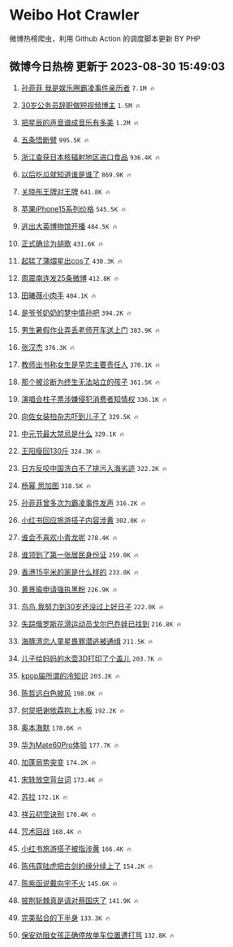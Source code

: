# Weibo Hot Crawler 



微博热榜爬虫，利用 Github Action 的调度脚本更新 BY PHP 


## 微博今日热榜 更新于 2023-08-30 15:49:03 
1. [孙菲菲 我是娱乐圈霸凌事件亲历者](https://s.weibo.com/weibo?q=%E5%AD%99%E8%8F%B2%E8%8F%B2%20%E6%88%91%E6%98%AF%E5%A8%B1%E4%B9%90%E5%9C%88%E9%9C%B8%E5%87%8C%E4%BA%8B%E4%BB%B6%E4%BA%B2%E5%8E%86%E8%80%85&t=31&band_rank=1&Refer=top) `7.1M 🔥` 

1. [30岁公务员辞职做短视频博主](https://s.weibo.com/weibo?q=%2330%E5%B2%81%E5%85%AC%E5%8A%A1%E5%91%98%E8%BE%9E%E8%81%8C%E5%81%9A%E7%9F%AD%E8%A7%86%E9%A2%91%E5%8D%9A%E4%B8%BB%23&t=31&band_rank=2&Refer=top) `1.5M 🔥` 

1. [把星辰的声音谱成音乐有多美](https://s.weibo.com/weibo?q=%23%E6%8A%8A%E6%98%9F%E8%BE%B0%E7%9A%84%E5%A3%B0%E9%9F%B3%E8%B0%B1%E6%88%90%E9%9F%B3%E4%B9%90%E6%9C%89%E5%A4%9A%E7%BE%8E%23&t=31&band_rank=3&Refer=top) `1.2M 🔥` 

1. [五条悟断臂](https://s.weibo.com/weibo?q=%E4%BA%94%E6%9D%A1%E6%82%9F%E6%96%AD%E8%87%82&t=31&band_rank=4&Refer=top) `995.5K 🔥` 

1. [浙江查获日本核辐射地区进口食品](https://s.weibo.com/weibo?q=%23%E6%B5%99%E6%B1%9F%E6%9F%A5%E8%8E%B7%E6%97%A5%E6%9C%AC%E6%A0%B8%E8%BE%90%E5%B0%84%E5%9C%B0%E5%8C%BA%E8%BF%9B%E5%8F%A3%E9%A3%9F%E5%93%81%23&t=31&band_rank=5&Refer=top) `936.4K 🔥` 

1. [以后吃瓜就知道谁是谁了](https://s.weibo.com/weibo?q=%E4%BB%A5%E5%90%8E%E5%90%83%E7%93%9C%E5%B0%B1%E7%9F%A5%E9%81%93%E8%B0%81%E6%98%AF%E8%B0%81%E4%BA%86&t=31&band_rank=6&Refer=top) `869.9K 🔥` 

1. [关晓彤王牌对王牌](https://s.weibo.com/weibo?q=%23%E5%85%B3%E6%99%93%E5%BD%A4%E7%8E%8B%E7%89%8C%E5%AF%B9%E7%8E%8B%E7%89%8C%23&t=31&band_rank=7&Refer=top) `641.8K 🔥` 

1. [苹果iPhone15系列价格](https://s.weibo.com/weibo?q=%23%E8%8B%B9%E6%9E%9CiPhone15%E7%B3%BB%E5%88%97%E4%BB%B7%E6%A0%BC%23&t=31&band_rank=8&Refer=top) `545.5K 🔥` 

1. [逃出大英博物馆开播](https://s.weibo.com/weibo?q=%23%E9%80%83%E5%87%BA%E5%A4%A7%E8%8B%B1%E5%8D%9A%E7%89%A9%E9%A6%86%E5%BC%80%E6%92%AD%23&t=31&band_rank=9&Refer=top) `484.5K 🔥` 

1. [正式确诊为胡歌](https://s.weibo.com/weibo?q=%23%E6%AD%A3%E5%BC%8F%E7%A1%AE%E8%AF%8A%E4%B8%BA%E8%83%A1%E6%AD%8C%23&t=31&band_rank=10&Refer=top) `431.6K 🔥` 

1. [起猛了蒲熠星出cos了](https://s.weibo.com/weibo?q=%23%E8%B5%B7%E7%8C%9B%E4%BA%86%E8%92%B2%E7%86%A0%E6%98%9F%E5%87%BAcos%E4%BA%86%23&t=31&band_rank=11&Refer=top) `430.3K 🔥` 

1. [周震南连发25条微博](https://s.weibo.com/weibo?q=%23%E5%91%A8%E9%9C%87%E5%8D%97%E8%BF%9E%E5%8F%9125%E6%9D%A1%E5%BE%AE%E5%8D%9A%23&t=31&band_rank=12&Refer=top) `412.8K 🔥` 

1. [田曦薇小肉手](https://s.weibo.com/weibo?q=%23%E7%94%B0%E6%9B%A6%E8%96%87%E5%B0%8F%E8%82%89%E6%89%8B%23&t=31&band_rank=13&Refer=top) `404.1K 🔥` 

1. [是爷爷奶奶的梦中情孙吧](https://s.weibo.com/weibo?q=%23%E6%98%AF%E7%88%B7%E7%88%B7%E5%A5%B6%E5%A5%B6%E7%9A%84%E6%A2%A6%E4%B8%AD%E6%83%85%E5%AD%99%E5%90%A7%23&t=31&band_rank=14&Refer=top) `394.2K 🔥` 

1. [男生暑假作业弄丢老师开车送上门](https://s.weibo.com/weibo?q=%23%E7%94%B7%E7%94%9F%E6%9A%91%E5%81%87%E4%BD%9C%E4%B8%9A%E5%BC%84%E4%B8%A2%E8%80%81%E5%B8%88%E5%BC%80%E8%BD%A6%E9%80%81%E4%B8%8A%E9%97%A8%23&t=31&band_rank=15&Refer=top) `383.9K 🔥` 

1. [张汉杰](https://s.weibo.com/weibo?q=%E5%BC%A0%E6%B1%89%E6%9D%B0&t=31&band_rank=16&Refer=top) `376.3K 🔥` 

1. [教师出书称女生是早恋主要责任人](https://s.weibo.com/weibo?q=%23%E6%95%99%E5%B8%88%E5%87%BA%E4%B9%A6%E7%A7%B0%E5%A5%B3%E7%94%9F%E6%98%AF%E6%97%A9%E6%81%8B%E4%B8%BB%E8%A6%81%E8%B4%A3%E4%BB%BB%E4%BA%BA%23&t=31&band_rank=17&Refer=top) `370.1K 🔥` 

1. [那个被诊断为终生无法站立的孩子](https://s.weibo.com/weibo?q=%E9%82%A3%E4%B8%AA%E8%A2%AB%E8%AF%8A%E6%96%AD%E4%B8%BA%E7%BB%88%E7%94%9F%E6%97%A0%E6%B3%95%E7%AB%99%E7%AB%8B%E7%9A%84%E5%AD%A9%E5%AD%90&t=31&band_rank=18&Refer=top) `361.5K 🔥` 

1. [演唱会柱子票涉嫌侵犯消费者知情权](https://s.weibo.com/weibo?q=%23%E6%BC%94%E5%94%B1%E4%BC%9A%E6%9F%B1%E5%AD%90%E7%A5%A8%E6%B6%89%E5%AB%8C%E4%BE%B5%E7%8A%AF%E6%B6%88%E8%B4%B9%E8%80%85%E7%9F%A5%E6%83%85%E6%9D%83%23&t=31&band_rank=19&Refer=top) `336.1K 🔥` 

1. [向佐女装拍杂志吓到儿子了](https://s.weibo.com/weibo?q=%23%E5%90%91%E4%BD%90%E5%A5%B3%E8%A3%85%E6%8B%8D%E6%9D%82%E5%BF%97%E5%90%93%E5%88%B0%E5%84%BF%E5%AD%90%E4%BA%86%23&t=31&band_rank=20&Refer=top) `329.5K 🔥` 

1. [中元节最大禁忌是什么](https://s.weibo.com/weibo?q=%E4%B8%AD%E5%85%83%E8%8A%82%E6%9C%80%E5%A4%A7%E7%A6%81%E5%BF%8C%E6%98%AF%E4%BB%80%E4%B9%88&t=31&band_rank=21&Refer=top) `329.1K 🔥` 

1. [王阳瘦回130斤](https://s.weibo.com/weibo?q=%23%E7%8E%8B%E9%98%B3%E7%98%A6%E5%9B%9E130%E6%96%A4%23&t=31&band_rank=22&Refer=top) `324.3K 🔥` 

1. [日方反咬中国洗白不了排污入海劣迹](https://s.weibo.com/weibo?q=%23%E6%97%A5%E6%96%B9%E5%8F%8D%E5%92%AC%E4%B8%AD%E5%9B%BD%E6%B4%97%E7%99%BD%E4%B8%8D%E4%BA%86%E6%8E%92%E6%B1%A1%E5%85%A5%E6%B5%B7%E5%8A%A3%E8%BF%B9%23&t=31&band_rank=23&Refer=top) `322.2K 🔥` 

1. [杨幂 思加图](https://s.weibo.com/weibo?q=%E6%9D%A8%E5%B9%82%20%E6%80%9D%E5%8A%A0%E5%9B%BE&t=31&band_rank=24&Refer=top) `318.5K 🔥` 

1. [孙菲菲曾多次为霸凌事件发声](https://s.weibo.com/weibo?q=%23%E5%AD%99%E8%8F%B2%E8%8F%B2%E6%9B%BE%E5%A4%9A%E6%AC%A1%E4%B8%BA%E9%9C%B8%E5%87%8C%E4%BA%8B%E4%BB%B6%E5%8F%91%E5%A3%B0%23&t=31&band_rank=25&Refer=top) `316.2K 🔥` 

1. [小红书回应旅游搭子内容涉黄](https://s.weibo.com/weibo?q=%23%E5%B0%8F%E7%BA%A2%E4%B9%A6%E5%9B%9E%E5%BA%94%E6%97%85%E6%B8%B8%E6%90%AD%E5%AD%90%E5%86%85%E5%AE%B9%E6%B6%89%E9%BB%84%23&t=31&band_rank=26&Refer=top) `302.0K 🔥` 

1. [谁会不喜欢小青龙呢](https://s.weibo.com/weibo?q=%E8%B0%81%E4%BC%9A%E4%B8%8D%E5%96%9C%E6%AC%A2%E5%B0%8F%E9%9D%92%E9%BE%99%E5%91%A2&t=31&band_rank=27&Refer=top) `278.4K 🔥` 

1. [谁领到了第一张居民身份证](https://s.weibo.com/weibo?q=%23%E8%B0%81%E9%A2%86%E5%88%B0%E4%BA%86%E7%AC%AC%E4%B8%80%E5%BC%A0%E5%B1%85%E6%B0%91%E8%BA%AB%E4%BB%BD%E8%AF%81%23&t=31&band_rank=28&Refer=top) `259.0K 🔥` 

1. [香港15平米的家是什么样的](https://s.weibo.com/weibo?q=%23%E9%A6%99%E6%B8%AF15%E5%B9%B3%E7%B1%B3%E7%9A%84%E5%AE%B6%E6%98%AF%E4%BB%80%E4%B9%88%E6%A0%B7%E7%9A%84%23&t=31&band_rank=29&Refer=top) `233.0K 🔥` 

1. [黄景瑜申请强执黑粉](https://s.weibo.com/weibo?q=%23%E9%BB%84%E6%99%AF%E7%91%9C%E7%94%B3%E8%AF%B7%E5%BC%BA%E6%89%A7%E9%BB%91%E7%B2%89%23&t=31&band_rank=30&Refer=top) `226.9K 🔥` 

1. [鸟鸟 我努力到30岁还没过上好日子](https://s.weibo.com/weibo?q=%E9%B8%9F%E9%B8%9F%20%E6%88%91%E5%8A%AA%E5%8A%9B%E5%88%B030%E5%B2%81%E8%BF%98%E6%B2%A1%E8%BF%87%E4%B8%8A%E5%A5%BD%E6%97%A5%E5%AD%90&t=31&band_rank=31&Refer=top) `222.0K 🔥` 

1. [失踪俄罗斯花滑运动员戈尔巴乔娃已找到](https://s.weibo.com/weibo?q=%23%E5%A4%B1%E8%B8%AA%E4%BF%84%E7%BD%97%E6%96%AF%E8%8A%B1%E6%BB%91%E8%BF%90%E5%8A%A8%E5%91%98%E6%88%88%E5%B0%94%E5%B7%B4%E4%B9%94%E5%A8%83%E5%B7%B2%E6%89%BE%E5%88%B0%23&t=31&band_rank=32&Refer=top) `216.8K 🔥` 

1. [海豚湾恋人童星畏罪潜逃被通缉](https://s.weibo.com/weibo?q=%23%E6%B5%B7%E8%B1%9A%E6%B9%BE%E6%81%8B%E4%BA%BA%E7%AB%A5%E6%98%9F%E7%95%8F%E7%BD%AA%E6%BD%9C%E9%80%83%E8%A2%AB%E9%80%9A%E7%BC%89%23&t=31&band_rank=33&Refer=top) `211.5K 🔥` 

1. [儿子给妈妈的水壶3D打印了个盖儿](https://s.weibo.com/weibo?q=%23%E5%84%BF%E5%AD%90%E7%BB%99%E5%A6%88%E5%A6%88%E7%9A%84%E6%B0%B4%E5%A3%B63D%E6%89%93%E5%8D%B0%E4%BA%86%E4%B8%AA%E7%9B%96%E5%84%BF%23&t=31&band_rank=34&Refer=top) `203.7K 🔥` 

1. [kpop届所谓的冷知识](https://s.weibo.com/weibo?q=%23kpop%E5%B1%8A%E6%89%80%E8%B0%93%E7%9A%84%E5%86%B7%E7%9F%A5%E8%AF%86%23&t=31&band_rank=35&Refer=top) `203.2K 🔥` 

1. [陈哲远白色披风](https://s.weibo.com/weibo?q=%23%E9%99%88%E5%93%B2%E8%BF%9C%E7%99%BD%E8%89%B2%E6%8A%AB%E9%A3%8E%23&t=31&band_rank=36&Refer=top) `198.0K 🔥` 

1. [何炅把谢依霖抱上木板](https://s.weibo.com/weibo?q=%23%E4%BD%95%E7%82%85%E6%8A%8A%E8%B0%A2%E4%BE%9D%E9%9C%96%E6%8A%B1%E4%B8%8A%E6%9C%A8%E6%9D%BF%23&t=31&band_rank=37&Refer=top) `192.2K 🔥` 

1. [奥本海默](https://s.weibo.com/weibo?q=%E5%A5%A5%E6%9C%AC%E6%B5%B7%E9%BB%98&t=31&band_rank=38&Refer=top) `178.6K 🔥` 

1. [华为Mate60Pro体验](https://s.weibo.com/weibo?q=%E5%8D%8E%E4%B8%BAMate60Pro%E4%BD%93%E9%AA%8C&t=31&band_rank=39&Refer=top) `177.7K 🔥` 

1. [加蓬局势突变](https://s.weibo.com/weibo?q=%23%E5%8A%A0%E8%93%AC%E5%B1%80%E5%8A%BF%E7%AA%81%E5%8F%98%23&t=31&band_rank=40&Refer=top) `174.2K 🔥` 

1. [宋轶放空背台词](https://s.weibo.com/weibo?q=%23%E5%AE%8B%E8%BD%B6%E6%94%BE%E7%A9%BA%E8%83%8C%E5%8F%B0%E8%AF%8D%23&t=31&band_rank=41&Refer=top) `173.4K 🔥` 

1. [苏拉](https://s.weibo.com/weibo?q=%E8%8B%8F%E6%8B%89&t=31&band_rank=42&Refer=top) `172.1K 🔥` 

1. [祥云初空诀别](https://s.weibo.com/weibo?q=%23%E7%A5%A5%E4%BA%91%E5%88%9D%E7%A9%BA%E8%AF%80%E5%88%AB%23&t=31&band_rank=43&Refer=top) `170.4K 🔥` 

1. [咒术回战](https://s.weibo.com/weibo?q=%E5%92%92%E6%9C%AF%E5%9B%9E%E6%88%98&t=31&band_rank=44&Refer=top) `168.4K 🔥` 

1. [小红书旅游搭子被指涉黄](https://s.weibo.com/weibo?q=%23%E5%B0%8F%E7%BA%A2%E4%B9%A6%E6%97%85%E6%B8%B8%E6%90%AD%E5%AD%90%E8%A2%AB%E6%8C%87%E6%B6%89%E9%BB%84%23&t=31&band_rank=45&Refer=top) `166.4K 🔥` 

1. [陈伟霆陆虎把古剑的缘分续上了](https://s.weibo.com/weibo?q=%23%E9%99%88%E4%BC%9F%E9%9C%86%E9%99%86%E8%99%8E%E6%8A%8A%E5%8F%A4%E5%89%91%E7%9A%84%E7%BC%98%E5%88%86%E7%BB%AD%E4%B8%8A%E4%BA%86%23&t=31&band_rank=46&Refer=top) `154.2K 🔥` 

1. [陈紫函说戴向宇不火](https://s.weibo.com/weibo?q=%23%E9%99%88%E7%B4%AB%E5%87%BD%E8%AF%B4%E6%88%B4%E5%90%91%E5%AE%87%E4%B8%8D%E7%81%AB%23&t=31&band_rank=47&Refer=top) `145.6K 🔥` 

1. [披荆斩棘真是请对蔡国庆了](https://s.weibo.com/weibo?q=%23%E6%8A%AB%E8%8D%86%E6%96%A9%E6%A3%98%E7%9C%9F%E6%98%AF%E8%AF%B7%E5%AF%B9%E8%94%A1%E5%9B%BD%E5%BA%86%E4%BA%86%23&t=31&band_rank=48&Refer=top) `141.9K 🔥` 

1. [完美贴合的下半身](https://s.weibo.com/weibo?q=%E5%AE%8C%E7%BE%8E%E8%B4%B4%E5%90%88%E7%9A%84%E4%B8%8B%E5%8D%8A%E8%BA%AB&t=31&band_rank=49&Refer=top) `133.3K 🔥` 

1. [保安劝阻女孩正确停放单车位置遭打骂](https://s.weibo.com/weibo?q=%23%E4%BF%9D%E5%AE%89%E5%8A%9D%E9%98%BB%E5%A5%B3%E5%AD%A9%E6%AD%A3%E7%A1%AE%E5%81%9C%E6%94%BE%E5%8D%95%E8%BD%A6%E4%BD%8D%E7%BD%AE%E9%81%AD%E6%89%93%E9%AA%82%23&t=31&band_rank=50&Refer=top) `132.8K 🔥` 

